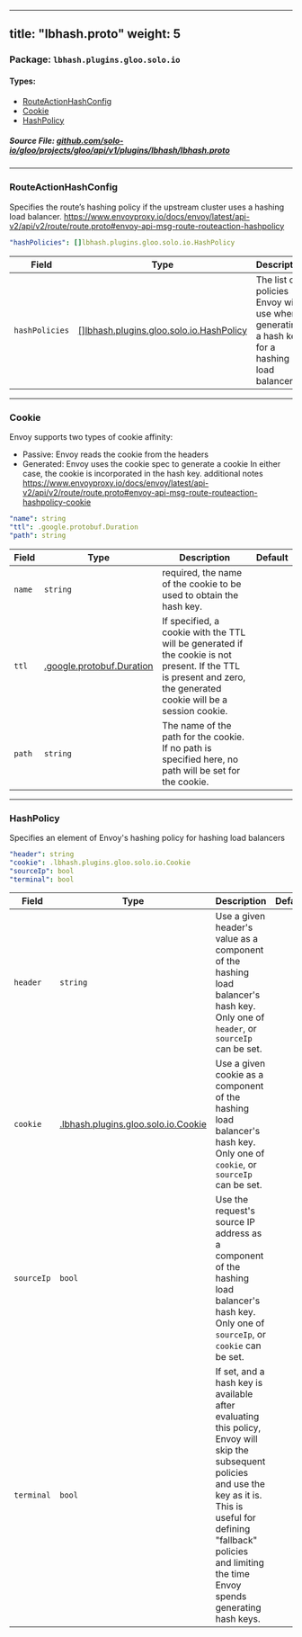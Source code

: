 
---
title: "lbhash.proto"
weight: 5
---

<!-- Code generated by solo-kit. DO NOT EDIT. -->


### Package: `lbhash.plugins.gloo.solo.io` 
#### Types:


- [RouteActionHashConfig](#routeactionhashconfig)
- [Cookie](#cookie)
- [HashPolicy](#hashpolicy)
  



##### Source File: [github.com/solo-io/gloo/projects/gloo/api/v1/plugins/lbhash/lbhash.proto](https://github.com/solo-io/gloo/blob/master/projects/gloo/api/v1/plugins/lbhash/lbhash.proto)





---
### RouteActionHashConfig

 
Specifies the route’s hashing policy if the upstream cluster uses a hashing load balancer.
https://www.envoyproxy.io/docs/envoy/latest/api-v2/api/v2/route/route.proto#envoy-api-msg-route-routeaction-hashpolicy

```yaml
"hashPolicies": []lbhash.plugins.gloo.solo.io.HashPolicy

```

| Field | Type | Description | Default |
| ----- | ---- | ----------- |----------- | 
| `hashPolicies` | [[]lbhash.plugins.gloo.solo.io.HashPolicy](../lbhash.proto.sk#hashpolicy) | The list of policies Envoy will use when generating a hash key for a hashing load balancer. |  |




---
### Cookie

 
Envoy supports two types of cookie affinity:
- Passive: Envoy reads the cookie from the headers
- Generated: Envoy uses the cookie spec to generate a cookie
In either case, the cookie is incorporated in the hash key.
additional notes https://www.envoyproxy.io/docs/envoy/latest/api-v2/api/v2/route/route.proto#envoy-api-msg-route-routeaction-hashpolicy-cookie

```yaml
"name": string
"ttl": .google.protobuf.Duration
"path": string

```

| Field | Type | Description | Default |
| ----- | ---- | ----------- |----------- | 
| `name` | `string` | required, the name of the cookie to be used to obtain the hash key. |  |
| `ttl` | [.google.protobuf.Duration](https://developers.google.com/protocol-buffers/docs/reference/csharp/class/google/protobuf/well-known-types/duration) | If specified, a cookie with the TTL will be generated if the cookie is not present. If the TTL is present and zero, the generated cookie will be a session cookie. |  |
| `path` | `string` | The name of the path for the cookie. If no path is specified here, no path will be set for the cookie. |  |




---
### HashPolicy

 
Specifies an element of Envoy's hashing policy for hashing load balancers

```yaml
"header": string
"cookie": .lbhash.plugins.gloo.solo.io.Cookie
"sourceIp": bool
"terminal": bool

```

| Field | Type | Description | Default |
| ----- | ---- | ----------- |----------- | 
| `header` | `string` | Use a given header's value as a component of the hashing load balancer's hash key. Only one of `header`, or `sourceIp` can be set. |  |
| `cookie` | [.lbhash.plugins.gloo.solo.io.Cookie](../lbhash.proto.sk#cookie) | Use a given cookie as a component of the hashing load balancer's hash key. Only one of `cookie`, or `sourceIp` can be set. |  |
| `sourceIp` | `bool` | Use the request's source IP address as a component of the hashing load balancer's hash key. Only one of `sourceIp`, or `cookie` can be set. |  |
| `terminal` | `bool` | If set, and a hash key is available after evaluating this policy, Envoy will skip the subsequent policies and use the key as it is. This is useful for defining "fallback" policies and limiting the time Envoy spends generating hash keys. |  |





<!-- Start of HubSpot Embed Code -->
<script type="text/javascript" id="hs-script-loader" async defer src="//js.hs-scripts.com/5130874.js"></script>
<!-- End of HubSpot Embed Code -->
